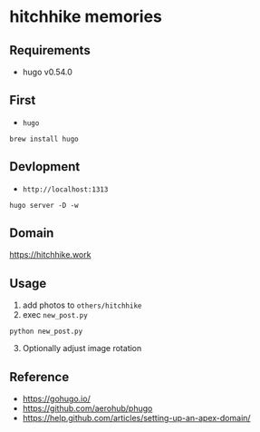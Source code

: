 hitchhike memories
============================

## Requirements
- hugo v0.54.0

## First
- `hugo`

```
brew install hugo
```


## Devlopment
- `http://localhost:1313`

```
hugo server -D -w
```


## Domain
https://hitchhike.work


## Usage
1. add photos to `others/hitchhike`
2. exec `new_post.py`

```
python new_post.py
```

3. Optionally adjust image rotation



## Reference
- https://gohugo.io/
- https://github.com/aerohub/phugo
- https://help.github.com/articles/setting-up-an-apex-domain/
